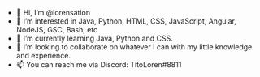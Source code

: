 - 👋 Hi, I’m @lorensation
- 👀 I’m interested in Java, Python, HTML, CSS, JavaScript, Angular, NodeJS, GSC, Bash, etc
- 🌱 I’m currently learning Java, Python and CSS.
- 💞️ I’m looking to collaborate on whatever I can with my little knowledge and experience.
- 📫 You can reach me via Discord: TitoLoren#8811
